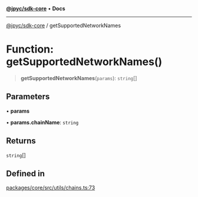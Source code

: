 [**@jpyc/sdk-core**](../README.md) • **Docs**

---

[@jpyc/sdk-core](../globals.md) / getSupportedNetworkNames

# Function: getSupportedNetworkNames()

> **getSupportedNetworkNames**(`params`): `string`[]

## Parameters

• **params**

• **params.chainName**: `string`

## Returns

`string`[]

## Defined in

[packages/core/src/utils/chains.ts:73](https://github.com/jcam1/sdks/blob/1659b7e6716057ee71757832a574d1003deb70f2/packages/core/src/utils/chains.ts#L73)
